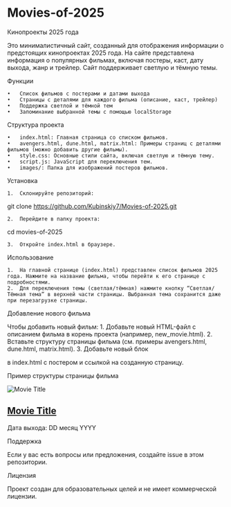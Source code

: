 # Movies-of-2025
Кинопроекты 2025 года

Это минималистичный сайт, созданный для отображения информации о предстоящих кинопроектах 2025 года. На сайте представлена информация о популярных фильмах, включая постеры, каст, дату выхода, жанр и трейлер. Сайт поддерживает светлую и тёмную темы.

Функции

	•	Список фильмов с постерами и датами выхода
	•	Страницы с деталями для каждого фильма (описание, каст, трейлер)
	•	Поддержка светлой и тёмной тем
	•	Запоминание выбранной темы с помощью localStorage

Структура проекта

	•	index.html: Главная страница со списком фильмов.
	•	avengers.html, dune.html, matrix.html: Примеры страниц с деталями фильмов (можно добавить другие фильмы).
	•	style.css: Основные стили сайта, включая светлую и тёмную тему.
	•	script.js: JavaScript для переключения тем.
	•	images/: Папка для изображений постеров фильмов.

Установка

	1.	Склонируйте репозиторий:

git clone https://github.com/Kubinskiy7/Movies-of-2025.git


	2.	Перейдите в папку проекта:

cd movies-of-2025


	3.	Откройте index.html в браузере.

Использование

	1.	На главной странице (index.html) представлен список фильмов 2025 года. Нажмите на название фильма, чтобы перейти к его странице с подробностями.
	2.	Для переключения темы (светлая/тёмная) нажмите кнопку “Светлая/Тёмная тема” в верхней части страницы. Выбранная тема сохранится даже при перезагрузке страницы.

Добавление нового фильма

Чтобы добавить новый фильм:
	1.	Добавьте новый HTML-файл с описанием фильма в корень проекта (например, new_movie.html).
	2.	Вставьте структуру страницы фильма (см. примеры avengers.html, dune.html, matrix.html).
	3.	Добавьте новый блок <article> в index.html с постером и ссылкой на созданную страницу.

Пример структуры страницы фильма

<article class="movie">
    <img src="images/movie_poster.jpg" alt="Movie Title">
    <h2><a href="movie_page.html">Movie Title</a></h2>
    <p>Дата выхода: DD месяц YYYY</p>
</article>

Поддержка

Если у вас есть вопросы или предложения, создайте issue в этом репозитории.

Лицензия

Проект создан для образовательных целей и не имеет коммерческой лицензии.
